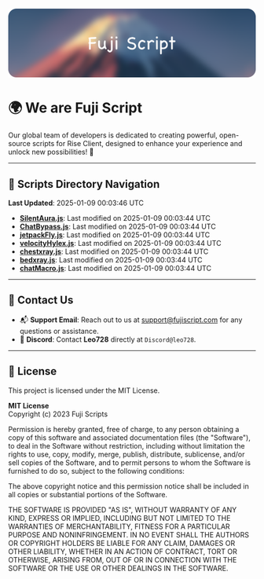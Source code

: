![Banner](.github/b.webp)

# 🌍 **We are Fuji Script**

Our global team of developers is dedicated to creating powerful, open-source scripts for Rise Client, designed to enhance your experience and unlock new possibilities! 🌟

---
<!-- SCRIPTS_NAVIGATION_START -->
## 📂 **Scripts Directory Navigation**

**Last Updated**: 2025-01-09 00:03:46 UTC

- **[SilentAura.js](scripts/SilentAura.js)**: Last modified on 2025-01-09 00:03:44 UTC
- **[ChatBypass.js](scripts/ChatBypass.js)**: Last modified on 2025-01-09 00:03:44 UTC
- **[jetpackFly.js](scripts/jetpackFly.js)**: Last modified on 2025-01-09 00:03:44 UTC
- **[velocityHylex.js](scripts/velocityHylex.js)**: Last modified on 2025-01-09 00:03:44 UTC
- **[chestxray.js](scripts/chestxray.js)**: Last modified on 2025-01-09 00:03:44 UTC
- **[bedxray.js](scripts/bedxray.js)**: Last modified on 2025-01-09 00:03:44 UTC
- **[chatMacro.js](scripts/chatMacro.js)**: Last modified on 2025-01-09 00:03:44 UTC

<!-- SCRIPTS_NAVIGATION_END -->

---

## 💬 **Contact Us**  
- 📬 **Support Email**: Reach out to us at [support@fujiscript.com](mailto:support@fujiscript.com) for any questions or assistance.  
- 💬 **Discord**: Contact **Leo728** directly at `Discord@leo728`.

---

## 📜 **License**

This project is licensed under the MIT License.  

**MIT License**  
Copyright (c) 2023 Fuji Scripts  

Permission is hereby granted, free of charge, to any person obtaining a copy of this software and associated documentation files (the "Software"), to deal in the Software without restriction, including without limitation the rights to use, copy, modify, merge, publish, distribute, sublicense, and/or sell copies of the Software, and to permit persons to whom the Software is furnished to do so, subject to the following conditions:  

The above copyright notice and this permission notice shall be included in all copies or substantial portions of the Software.  

THE SOFTWARE IS PROVIDED "AS IS", WITHOUT WARRANTY OF ANY KIND, EXPRESS OR IMPLIED, INCLUDING BUT NOT LIMITED TO THE WARRANTIES OF MERCHANTABILITY, FITNESS FOR A PARTICULAR PURPOSE AND NONINFRINGEMENT. IN NO EVENT SHALL THE AUTHORS OR COPYRIGHT HOLDERS BE LIABLE FOR ANY CLAIM, DAMAGES OR OTHER LIABILITY, WHETHER IN AN ACTION OF CONTRACT, TORT OR OTHERWISE, ARISING FROM, OUT OF OR IN CONNECTION WITH THE SOFTWARE OR THE USE OR OTHER DEALINGS IN THE SOFTWARE.  
